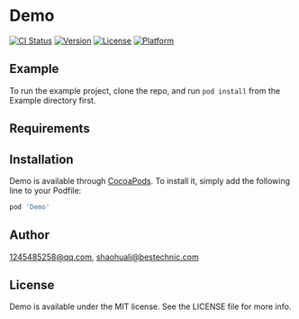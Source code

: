 # Demo

[![CI Status](https://img.shields.io/travis/1245485258@qq.com/Demo.svg?style=flat)](https://travis-ci.org/1245485258@qq.com/Demo)
[![Version](https://img.shields.io/cocoapods/v/Demo.svg?style=flat)](https://cocoapods.org/pods/Demo)
[![License](https://img.shields.io/cocoapods/l/Demo.svg?style=flat)](https://cocoapods.org/pods/Demo)
[![Platform](https://img.shields.io/cocoapods/p/Demo.svg?style=flat)](https://cocoapods.org/pods/Demo)

## Example

To run the example project, clone the repo, and run `pod install` from the Example directory first.

## Requirements

## Installation

Demo is available through [CocoaPods](https://cocoapods.org). To install
it, simply add the following line to your Podfile:

```ruby
pod 'Demo'
```

## Author

1245485258@qq.com, shaohuali@bestechnic.com

## License

Demo is available under the MIT license. See the LICENSE file for more info.

